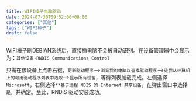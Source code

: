```yaml
---
title: WIFI棒子电脑驱动
date: 2024-07-30T09:52:00+08:00
categories: ["其他"]
tags: ["WIFI棒子"]
draft: false
---
```



WIFI棒子刷DEBIAN系统后，直接插电脑不会被自动识别。在设备管理器中会显示为：`其他设备-RNDIS Communications Control`

只需在该设备上点击右键，`更新驱动程序`–>`浏览我的电脑以查找驱动程序`–>`让我从计算机上的可用驱动程序列表中选取`–>`显示所有设备`，等待列表加载完成。左侧选择 `Microsoft`，右侧选择`**基于远程 NDIS 的 Internet 共享设备`，在弹出窗口中选择`是`，并确定。至此，RNDIS 驱动安装成功。